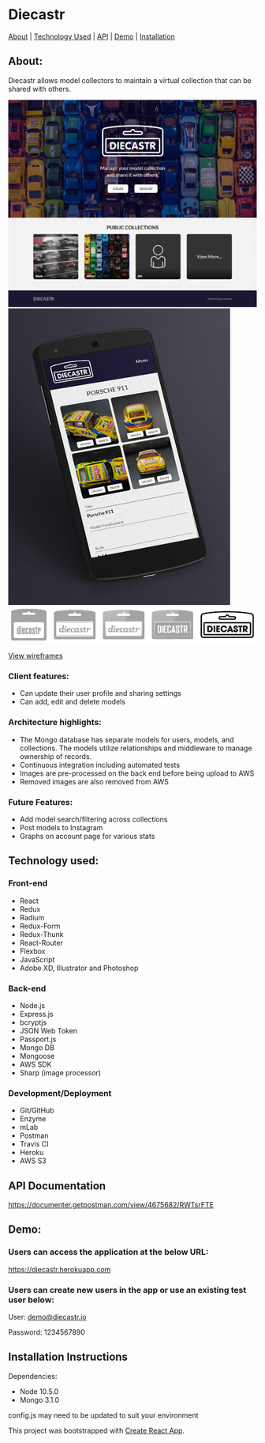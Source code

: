 # Diecastr

[About](#about) | [Technology Used](#tech) | [API](#api) | [Demo](#demo) | [Installation](#install)


## <a name="about"></a>About:
Diecastr allows model collectors to maintain a virtual collection that can be shared with others.

!["Desktop"](public/images/diecastr-desktop.jpg "Desktop")
!["Mobile"](public/images/diecastr-mobile.jpg "Mobile")
!["Mobile"](public/images/diecastr-logos.jpg "Mobile")

[View wireframes](https://drive.google.com/file/d/1F-8mfV7Z_T9rB_XOKLh2tAonew1ns1UJ/view?usp=sharing)

### Client features:
* Can update their user profile and sharing settings
* Can add, edit and delete models

### Architecture highlights:
* The Mongo database has separate models for users, models, and collections. The models utilize relationships and middleware to manage ownership of records.
* Continuous integration including automated tests
* Images are pre-processed on the back end before being upload to AWS
* Removed images are also removed from AWS

### Future Features:
* Add model search/filtering across collections
* Post models to Instagram
* Graphs on account page for various stats

## <a name="tech"></a>Technology used:

### Front-end
* React
* Redux
* Radium
* Redux-Form
* Redux-Thunk
* React-Router
* Flexbox
* JavaScript
* Adobe XD, Illustrator and Photoshop

### Back-end
* Node.js
* Express.js
* bcryptjs
* JSON Web Token
* Passport.js
* Mongo DB
* Mongoose
* AWS SDK
* Sharp (image processor)

### Development/Deployment
* Git/GitHub
* Enzyme
* mLab
* Postman
* Travis CI
* Heroku
* AWS S3

## <a name="api"></a>API Documentation
https://documenter.getpostman.com/view/4675682/RWTsrFTE

## <a name="demo"></a>Demo:
### Users can access the application at the below URL:
https://diecastr.herokuapp.com

### Users can create new users in the app or use an existing test user below:

User: demo@diecastr.io

Password: 1234567890

## <a name="install"></a>Installation Instructions
Dependencies:
* Node 10.5.0
* Mongo 3.1.0

config.js may need to be updated to suit your environment

This project was bootstrapped with [Create React App](https://github.com/facebookincubator/create-react-app).
